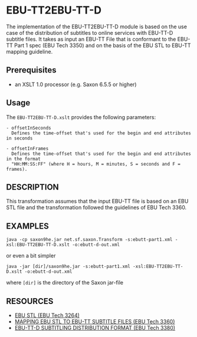 # EBU-TT2EBU-TT-D
The implementation of the EBU-TT2EBU-TT-D module is based on the use
case of the distribution of subtitles to online services with EBU-TT-D
subtitle files. It takes as input an EBU-TT File that is conformant to
the EBU-TT Part 1 spec (EBU Tech 3350) and on the basis of the EBU STL
to EBU-TT mapping guideline.

## Prerequisites
- an XSLT 1.0 processor (e.g. Saxon 6.5.5 or higher)

## Usage
The `EBU-TT2EBU-TT-D.xslt` provides the following parameters:

    - offsetInSeconds
      Defines the time-offset that's used for the begin and end attributes in seconds

    - offsetInFrames
      Defines the time-offset that's used for the begin and end attributes in the format
      "HH:MM:SS:FF" (where H = hours, M = minutes, S = seconds and F = frames).


## DESCRIPTION
This transformation assumes that the input EBU-TT file is based on an
EBU STL file and the transformation followed the guidelines of EBU
Tech 3360.


## EXAMPLES

    java -cp saxon9he.jar net.sf.saxon.Transform -s:ebutt-part1.xml -xsl:EBU-TT2EBU-TT-D.xslt -o:ebutt-d-out.xml

or even a bit simpler

    java -jar [dir]/saxon9he.jar -s:ebutt-part1.xml -xsl:EBU-TT2EBU-TT-D.xslt -o:ebutt-d-out.xml

where `[dir]` is the directory of the Saxon jar-file


## RESOURCES
* [EBU STL (EBU Tech 3264)](https://tech.ebu.ch/docs/tech/tech3264.pdf)
* [MAPPING EBU STL TO EBU-TT SUBTITLE FILES (EBU Tech 3360)](https://tech.ebu.ch/docs/tech/tech3360.pdf)
* [EBU-TT-D SUBTITLING DISTRIBUTION FORMAT (EBU Tech 3380)](https://tech.ebu.ch/docs/tech/tech3380.pdf)

